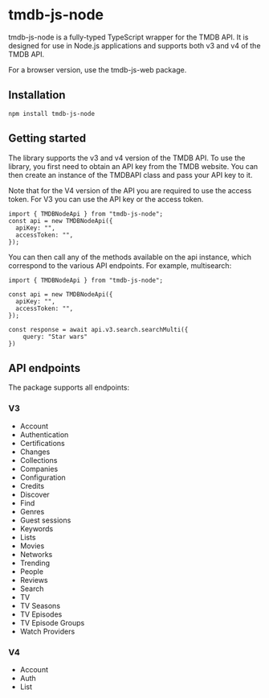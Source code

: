 # tmdb-js-node

tmdb-js-node is a fully-typed TypeScript wrapper for the TMDB API. It is designed for use in Node.js applications and supports both v3 and v4 of the TMDB API.

For a browser version, use the tmdb-js-web package.

## Installation

```
npm install tmdb-js-node
```

## Getting started

The library supports the v3 and v4 version of the TMDB API. To use the library, you first need to obtain an API key from the TMDB website. You can then create an instance of the TMDBAPI class and pass your API key to it.

Note that for the V4 version of the API you are required to use the access token. For V3 you can use the API key or the access token.

```
import { TMDBNodeApi } from "tmdb-js-node";
const api = new TMDBNodeApi({
  apiKey: "",
  accessToken: "",
});
```

You can then call any of the methods available on the api instance, which correspond to the various API endpoints. For example, multisearch:

```
import { TMDBNodeApi } from "tmdb-js-node";

const api = new TMDBNodeApi({
  apiKey: "",
  accessToken: "",
});

const response = await api.v3.search.searchMulti({
    query: "Star wars"
})
```

## API endpoints

The package supports all endpoints:

### V3

- Account
- Authentication
- Certifications
- Changes
- Collections
- Companies
- Configuration
- Credits
- Discover
- Find
- Genres
- Guest sessions
- Keywords
- Lists
- Movies
- Networks
- Trending
- People
- Reviews
- Search
- TV
- TV Seasons
- TV Episodes
- TV Episode Groups
- Watch Providers

### V4

- Account
- Auth
- List

